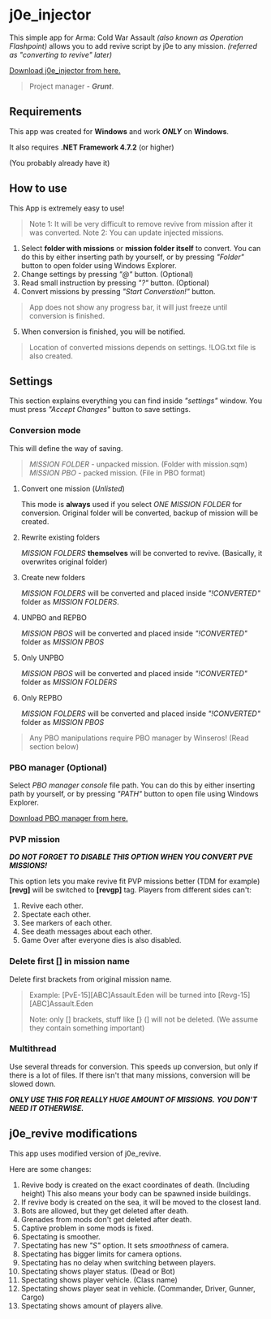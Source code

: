 # j0e_injector
This simple app for Arma: Cold War Assault *(also known as Operation Flashpoint)* allows you to add revive script by j0e to any mission. *(referred as "converting to revive" later)*

 [Download j0e_injector from here.](https://github.com/LappiLappland/j0e_injector/releases)

> Project manager - ***Grunt***.

## Requirements
This app was created for **Windows** and work ***ONLY*** on **Windows**.

It also requires **.NET Framework 4.7.2** (or higher)

(You probably already have it)

## How to use
This App is extremely easy to use!

> Note 1: It will be very difficult to remove revive from mission after it was converted.
> Note 2: You can update injected missions.

 1. Select **folder with missions** or **mission folder itself** to convert. 
 You can do this by either inserting path by yourself, or by pressing *"Folder"* button to open folder using Windows Explorer.
 2. Change settings by pressing *"@"* button. (Optional)
 3. Read small instruction by pressing *"?"* button. (Optional)
 4. Convert missions by pressing *"Start Converstion!"* button.
 >  App does not show any progress bar, it will just freeze until conversion is finished.
 5. When conversion is finished, you will be notified.
 > Location of converted missions depends on settings.
 > !LOG.txt file is also created.
## Settings
This section explains everything you can find inside *"settings"* window.
You must press *"Accept Changes"* button to save settings.
### Conversion mode
This will define the way of saving.

 > *MISSION FOLDER* - unpacked mission. (Folder with mission.sqm)
 > *MISSION PBO* - packed mission. (File in PBO format)

 1. Convert one mission (*Unlisted*)
 
    This mode is **always** used if you select *ONE MISSION FOLDER* for conversion.
    Original folder will be converted, backup of mission will be created.

 2. Rewrite existing folders
 
    *MISSION FOLDERS* **themselves** will be converted to revive. 
(Basically, it overwrites original folder)
 
 3. Create new folders
 
    *MISSION FOLDERS* will be converted and placed inside *"!CONVERTED"* folder as *MISSION FOLDERS*.
 
 4. UNPBO and REPBO
 
    *MISSION PBOS* will be converted and placed inside *"!CONVERTED"* folder as *MISSION PBOS*
    
 5. Only UNPBO
 
    *MISSION PBOS* will be converted and placed inside *"!CONVERTED"* folder as *MISSION FOLDERS*

 6. Only REPBO
 
    *MISSION FOLDERS* will be converted and placed inside *"!CONVERTED"* folder as *MISSION PBOS*

> Any PBO manipulations  require PBO manager by Winseros! (Read section below)
### PBO manager (Optional)
Select *PBO manager console* file path.
You can do this by either inserting path by yourself, or by pressing *"PATH"* button to open file using Windows Explorer.

 [Download PBO manager from here.](https://github.com/winseros/pboman3)
### PVP mission
***DO NOT FORGET TO DISABLE THIS OPTION WHEN YOU CONVERT PVE MISSIONS!***

This option lets you make revive fit PVP missions better (TDM for example)
**[revg]** will be switched to **[revgp]** tag.
Players from different sides can't:
 1. Revive each other.
 2. Spectate each other.
 3. See markers of each other.
 4. See death messages about each other.
 5. Game Over after everyone dies is also disabled.

### Delete first [] in mission name
Delete first brackets from original mission name.

> Example: 
> [PvE-15][ABC]Assault.Eden
>  will be turned into
> [Revg-15][ABC]Assault.Eden
> 
> Note: only [] brackets, stuff like [} (] will not be deleted. (We assume they contain something important)
### Multithread
Use several threads for conversion.
This speeds up conversion, but only if there is a lot of files.
If there isn't that many missions, conversion will be slowed down.

***ONLY USE THIS FOR REALLY HUGE AMOUNT OF MISSIONS.***
***YOU DON'T NEED IT OTHERWISE.***


## j0e_revive modifications
This app uses modified version of j0e_revive.

Here are some changes:

 1. Revive body is created on the exact coordinates of death. (Including height)
 This also means your body can be spawned inside buildings.
 2. If revive body is created on the sea, it will be moved to the closest land.
 3. Bots are allowed, but they get deleted after death.
 4. Grenades from mods don't get deleted after death.
 5. Captive problem in some mods is fixed.
 6. Spectating is smoother.
 7. Spectating has new *"S"* option. It sets *smoothness* of camera.
 8. Spectating has bigger limits for camera options.
 9. Spectating has no delay when switching between players.
 10. Spectating shows player status. (Dead or Bot)
 11. Spectating shows player vehicle. (Class name)
10. Spectating shows player seat in vehicle. (Commander, Driver, Gunner, Cargo)
11. Spectating shows amount of players alive.
